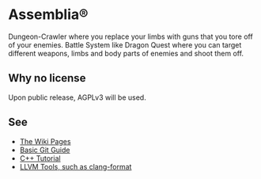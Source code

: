 # Assemblia®

Dungeon-Crawler where you replace your limbs with guns that you tore off of your enemies. 
Battle System like Dragon Quest where you can target different weapons, limbs and body parts of enemies and shoot them off.

## Why no license

Upon public release, AGPLv3 will be used.

## See

* [The Wiki Pages](https://github.com/infomediadesign/projektarbeit-ii-team-7/wiki)
* [Basic Git Guide](https://github.com/infomediadesign/projektarbeit-ii-team-7/wiki/Git-Basics)
* [C++ Tutorial](https://learncpp.com)
* [LLVM Tools, such as clang-format](https://clang.llvm.org/)
